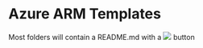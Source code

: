 # Azure ARM Templates

Most folders will contain a README.md with a ![](https://aka.ms/deploytoazurebutton) button